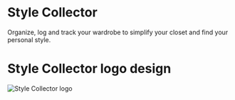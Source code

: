 # Style Collector
Organize, log and track your wardrobe to simplify your closet and find your personal style.

# Style Collector logo design
![Style Collector logo](https://static.wixstatic.com/media/f12358_863fbe46a5fd406b80756041f8856812~mv2.png/v1/crop/x_51,y_0,w_399,h_500/fill/w_322,h_404,al_c,q_85,usm_0.66_1.00_0.01,enc_avif,quality_auto/StyleCollectorApp.png)
 
